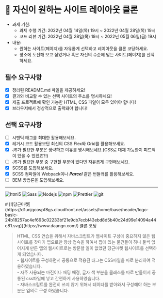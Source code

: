 # 📌 자신이 원하는 사이트 레이아웃 클론

- 과제 기한:
  - 과제 수행 기간: 2022년 04월 14일(목) 19시 ~ 2022년 04월 28일(목) 19시
  - 코드 리뷰 기간: 2022년 04월 28일(목) 19시 ~ 2022년 05월 06일(금) 19시
- 내용:
  - 원하는 사이트(페이지)를 자유롭게 선택하고 레이아웃을 클론 코딩하세요.
  - 평소에 도전해 보고 싶었거나 혹은 자신의 수준에 맞는 사이트(페이지)를 선택하세요.

## 필수 요구사항

- [x] 정리된 README.md 파일을 제공하세요!
- [x] 결과와 비교할 수 있는 선택 사이트의 주소를 명시하세요!
- [x] 제출 프로젝트에 확인 가능한 HTML, CSS 파일이 모두 있어야 합니다!
- [x] 브라우저에서 정상적으로 출력돼야 합니다!

## 선택 요구사항

- [ ] 시멘틱 태그를 최대한 활용해보세요.
- [x] 레거시 코드 활용보단 최신의 CSS Flex와 Grid를 활용해보세요.
- [x] JS가 필요한 부분은 생략하고 이유를 명시해보세요.(CSS로 대체 가능한지 피드백이 있을 수 있겠죠?!)
- [ ] JS가 필요한 부분 중 구현할 부분이 있다면 자유롭게 구현해보세요.
- [x] SCSS를 도입해보세요.
- [x] SCSS 컴파일에 Webpack이나 **_Parcel_** 같은 번들러를 활용해보세요.
- [ ] BEM 방법론을 도입해보세요.

---
<p> <img alt="html5" src="https://img.shields.io/badge/-HTML5-E34F26?style=flat-square&logo=html5&logoColor=white" />
  <img alt="Sass" src="https://img.shields.io/badge/-Sass-CC6699?style=flat-square&logo=sass&logoColor=white" />
  <img alt="Nodejs" src="https://img.shields.io/badge/-Nodejs-43853d?style=flat-square&logo=Node.js&logoColor=white" />
  <img alt="npm" src="https://img.shields.io/badge/-NPM-CB3837?style=flat-square&logo=npm&logoColor=white" />
  <img alt="Prettier" src="https://img.shields.io/badge/-Prettier-F7B93E?style=flat-square&logo=prettier&logoColor=white" />
  <img alt="git" src="https://img.shields.io/badge/-Git-F05032?style=flat-square&logo=git&logoColor=white" />
</p>
# [![당근마켓](https://d1unjqcospf8gs.cloudfront.net/assets/home/base/header/logo-basic-24b18257ac4ef693c02233bf21e9cb7ecbf43ebd8d5b40c24d99e14094a44c81.svg)](https://www.daangn.com/) 클론 코딩


> HTML, CSS 연습을 위해서 자바스크립트가 웹사이트 구성에 중요하지 않은 웹사이트를 찾다가 앱으로만 항상 접속을 하여서 집에 있는 물건들이 하나 둘씩 없어지게 만든 앱의 웹사이트로는 방문할 일이 없었던 당근마켓 웹사이트를 선택하게 되었습니다.<br> - 웹사이트를 구성하면서 공통으로 적용된 태그는 CSS파일을 따로 분리하여 적용하였습니다.<br>- 자주 사용되는 마진이나 패딩 배경, 글자 색 부분을 클래스를 따로 만들어서 공통된 css파일에 넣고 간편하게 사용하였습니다.<br>- 자바스크립트를 완전히 쓰지 않기 위해서 데이터를 받아와서 구성해야 하는 부분은 임의로 구성 하였습니다.
